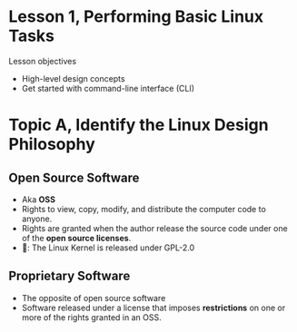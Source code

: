 # Lesson 1, Performing Basic Linux Tasks

Lesson objectives
- High-level design concepts
- Get started with command-line interface (CLI)

# Topic A, Identify the Linux Design Philosophy

## Open Source Software

- Aka **OSS**
- Rights to view, copy, modify, and distribute the computer code to anyone.
- Rights are granted when the author release the source code under one of the **open source licenses**.
- 📝: The Linux Kernel is released under GPL-2.0

## Proprietary Software

- The opposite of open source software
- Software released under a license that imposes **restrictions** on one or more of the rights granted in an OSS.
